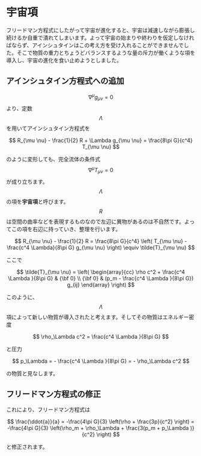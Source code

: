 # 宇宙項

フリードマン方程式にしたがって宇宙が進化すると、宇宙は減速しながら膨張し続けるか自重で潰れてしまいます。よって宇宙の始まりや終わりを仮定しなければならず、アインシュタインはこの考え方を受け入れることができませんでした。そこで物質の重力とちょうどバランスするような量の斥力が働くような項を導入し、宇宙の進化を食い止めようとしました。

## アインシュタイン方程式への追加

$$\nabla^\mu g_{\mu \nu} = 0$$より、定数$$\Lambda$$を用いてアインシュタイン方程式を

$$
R_{\mu \nu} - \frac{1}{2} R + \Lambda g_{\mu \nu} 
= \frac{8\pi G}{c^4} T_{\mu \nu}
$$

のように変形しても、完全流体の条件式$$\nabla^\mu T_{\mu \nu} = 0$$が成り立ちます。$$\Lambda$$の項を**宇宙項**と呼びます。  
$$R$$は空間の曲率などを表現するものなので左辺に異物があるのは不自然です。よってこの項を右辺に持っていき、整理を行います。

$$
R_{\mu \nu} - \frac{1}{2} R
= \frac{8\pi G}{c^4} \left( T_{\mu \nu} - \frac{c^4 \Lambda}{8\pi G} g_{\mu \nu} \right) \equiv \tilde{T}_{\mu \nu}
$$

ここで

$$
\tilde{T}_{\mu \nu} 
= \left( \begin{array}{cc}
\rho c^2 + \frac{c^4 \Lambda }{8\pi G} & {\bf 0} \\
{\bf 0} & (p_m - \frac{c^4 \Lambda }{8\pi G}) g_{ij}
\end{array}
\right)
$$

このように、$$\Lambda$$項によって新しい物質が導入されたと考えます。そしてその物質はエネルギー密度

$$
\rho_\Lambda c^2 = \frac{c^4 \Lambda }{8\pi G}
$$

と圧力

$$
p_\Lambda = - \frac{c^4 \Lambda }{8\pi G} = - \rho_\Lambda c^2
$$

の物質と見なします。

## フリードマン方程式の修正

これにより、フリードマン方程式は

$$
\frac{\ddot{a}}{a} = -\frac{4\pi G}{3} \left(\rho + \frac{3p}{c^2} \right) 
= -\frac{4\pi G}{3} \left(\rho_m + \rho_\Lambda + \frac{3(p_m + p_\Lambda )}{c^2} \right) 
$$

と修正されます。